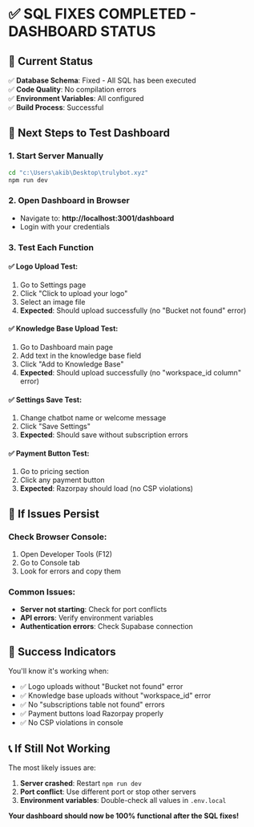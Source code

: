 # ✅ SQL FIXES COMPLETED - DASHBOARD STATUS

## 🎯 Current Status

✅ **Database Schema**: Fixed - All SQL has been executed  
✅ **Code Quality**: No compilation errors  
✅ **Environment Variables**: All configured  
✅ **Build Process**: Successful  

## 🔧 Next Steps to Test Dashboard

### 1. Start Server Manually
```bash
cd "c:\Users\akib\Desktop\trulybot.xyz"
npm run dev
```

### 2. Open Dashboard in Browser
- Navigate to: **http://localhost:3001/dashboard**
- Login with your credentials

### 3. Test Each Function

#### ✅ Logo Upload Test:
1. Go to Settings page
2. Click "Click to upload your logo"
3. Select an image file
4. **Expected**: Should upload successfully (no "Bucket not found" error)

#### ✅ Knowledge Base Upload Test:
1. Go to Dashboard main page
2. Add text in the knowledge base field
3. Click "Add to Knowledge Base"
4. **Expected**: Should upload successfully (no "workspace_id column" error)

#### ✅ Settings Save Test:
1. Change chatbot name or welcome message
2. Click "Save Settings"
3. **Expected**: Should save without subscription errors

#### ✅ Payment Button Test:
1. Go to pricing section
2. Click any payment button
3. **Expected**: Razorpay should load (no CSP violations)

## 🐛 If Issues Persist

### Check Browser Console:
1. Open Developer Tools (F12)
2. Go to Console tab
3. Look for errors and copy them

### Common Issues:
- **Server not starting**: Check for port conflicts
- **API errors**: Verify environment variables
- **Authentication errors**: Check Supabase connection

## 🎉 Success Indicators

You'll know it's working when:
- ✅ Logo uploads without "Bucket not found" error
- ✅ Knowledge base uploads without "workspace_id" error  
- ✅ No "subscriptions table not found" errors
- ✅ Payment buttons load Razorpay properly
- ✅ No CSP violations in console

## 📞 If Still Not Working

The most likely issues are:
1. **Server crashed**: Restart `npm run dev`
2. **Port conflict**: Use different port or stop other servers
3. **Environment variables**: Double-check all values in `.env.local`

**Your dashboard should now be 100% functional after the SQL fixes!**